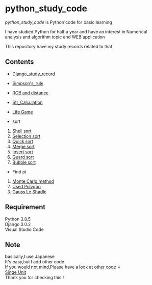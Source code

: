 # python_study_code

*python_study_code* is Python'code for basic learning  

I have studied Python for half a year and have an interest in Numerical analysis and algorithm topic and WEB'application  

This repository have my study records related to that

## Contents

* [Django_study_record](https://github.com/sasaki-33/python_study_code/tree/master/Django_study)  

* [Simpson's_rule](https://github.com/sasaki-33/python_study_code/blob/master/Simpson's_rule.md)  
  
* [RGB and distance](https://github.com/sasaki-33/python_study_code/blob/master/RGB_sample.md)  
  
* [Str_Calculation](https://github.com/sasaki-33/python_study_code/blob/master/Str_Calculation.md)  

* [Life Game](https://github.com/sasaki-33/python_study_code/blob/master/Life_Game.md) 

* sort  
1. [Shell sort](https://github.com/sasaki-33/python_study_code/blob/master/Sort/Shell_sort.py)  
2. [Selection sort](https://github.com/sasaki-33/python_study_code/blob/master/Sort/Sentaku_sort.py)  
3. [Quick sort](https://github.com/sasaki-33/python_study_code/blob/master/Sort/Quick_sort.py)  
4. [Merge sort](https://github.com/sasaki-33/python_study_code/blob/master/Sort/Merge_sort.py)  
5. [Insert sort](https://github.com/sasaki-33/python_study_code/blob/master/Sort/Insert_sort.py)  
6. [Guard sort](https://github.com/sasaki-33/python_study_code/blob/master/Sort/Guard_sort.py)  
7. [Bubble sort](https://github.com/sasaki-33/python_study_code/blob/master/Sort/Bubble_sort.py)  
  
* Find pi
1. [Monte Carlo method](https://github.com/sasaki-33/python_study_code/blob/master/Pi_1.md)  
2. [Used Polygon](https://github.com/sasaki-33/python_study_code/blob/master/pi_2.md)  
3. [Gauss Le Shadle](https://github.com/sasaki-33/python_study_code/blob/master/Gauss%20Le%20Shadle.md)  
  
   
## Requirement
Python 3.8.5  
Django 3.0.2  
Visual Studio Code

## Note
basically,I use Japanese  
It's easy,but I add other code  
If you would not mind,Please have a look at other code ↓   
[Singe Unit](https://github.com/sasaki-33/python_study_code/tree/master/Single_Unit)  
Thank you for checking this !  
